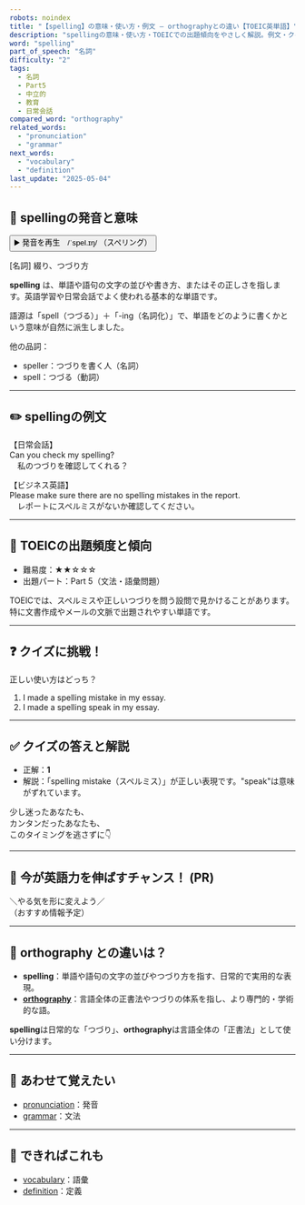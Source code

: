 ```yaml
---
robots: noindex
title: "【spelling】の意味・使い方・例文 ― orthographyとの違い【TOEIC英単語】"
description: "spellingの意味・使い方・TOEICでの出題傾向をやさしく解説。例文・クイズ付きでorthographyとの違いもわかりやすく学べます。"
word: "spelling"
part_of_speech: "名詞"
difficulty: "2"
tags:
  - 名詞
  - Part5
  - 中立的
  - 教育
  - 日常会話
compared_word: "orthography"
related_words:
  - "pronunciation"
  - "grammar"
next_words:
  - "vocabulary"
  - "definition"
last_update: "2025-05-04"
---
```


## 🔰 spellingの発音と意味

<button class="play-audio" onclick="playTTS('spelling')">
  <span class="play-audio-main">
    ▶️ 発音を再生　/ˈspel.ɪŋ/
  </span>
  <span class="play-audio-sub">
    （スペリング）
  </span>
</button>

[名詞] 綴り、つづり方

**spelling** は、単語や語句の文字の並びや書き方、またはその正しさを指します。英語学習や日常会話でよく使われる基本的な単語です。

語源は「spell（つづる）」＋「-ing（名詞化）」で、単語をどのように書くかという意味が自然に派生しました。

他の品詞：  
- speller：つづりを書く人（名詞）
- spell：つづる（動詞）

---

## ✏️ spellingの例文

【日常会話】  
Can you check my spelling?  
　私のつづりを確認してくれる？

【ビジネス英語】  
Please make sure there are no spelling mistakes in the report.  
　レポートにスペルミスがないか確認してください。

---

## 🎯 TOEICの出題頻度と傾向

- 難易度：★★☆☆☆
- 出題パート：Part 5（文法・語彙問題）

TOEICでは、スペルミスや正しいつづりを問う設問で見かけることがあります。特に文書作成やメールの文脈で出題されやすい単語です。

---

## ❓ クイズに挑戦！

正しい使い方はどっち？

1. I made a spelling mistake in my essay.  
2. I made a spelling speak in my essay.

---

## ✅ クイズの答えと解説

- 正解：**1**
- 解説：「spelling mistake（スペルミス）」が正しい表現です。"speak"は意味がずれています。

少し迷ったあなたも、  
カンタンだったあなたも、  
このタイミングを逃さずに👇️

---

## 🚀 今が英語力を伸ばすチャンス！ (PR)

<div class="info-center">
＼やる気を形に変えよう／<br>  
（おすすめ情報予定）
</div>

---

## 🤔  orthography との違いは？

- **spelling**：単語や語句の文字の並びやつづり方を指す、日常的で実用的な表現。
- **[orthography](/word/orthography)**：言語全体の正書法やつづりの体系を指し、より専門的・学術的な語。

**spelling**は日常的な「つづり」、**orthography**は言語全体の「正書法」として使い分けます。

---

## 🧩 あわせて覚えたい

- [pronunciation](/word/pronunciation)：発音
- [grammar](/word/grammar)：文法

---

## 📖 できればこれも

- [vocabulary](/word/vocabulary)：語彙
- [definition](/word/definition)：定義

<!-- cvid: aid09_bid12 -->
